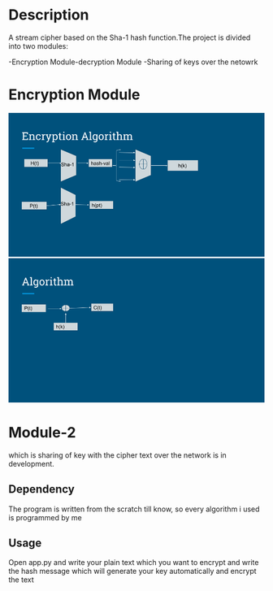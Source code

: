 
# Description
A stream cipher based on the Sha-1 hash function.The project is divided into two modules:


-Encryption Module-decryption Module
-Sharing of keys over the netowrk

# Encryption Module
![here H(t) is the hash text and P(t) is the plain text which we want to enxrypt](1.png "Image Title")
![Stream cipher encryption chart basic XOR based](2.png "Image Title")

# Module-2
which is sharing of key with the cipher text over the network is in development.
 
## Dependency
 The program is written from the scratch till know, so every algorithm i used is programmed by me

## Usage
Open app.py and write your plain text which you want to encrypt and write the hash message which will generate your key
automatically and encrypt the text


